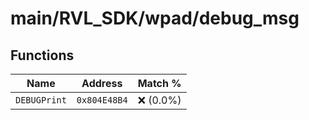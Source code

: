 # main/RVL_SDK/wpad/debug_msg

## Functions

| Name | Address | Match % |
|------|---------|---------|
| `DEBUGPrint` | `0x804E48B4` | :x: (0.0%) |